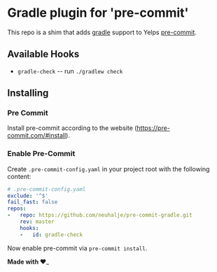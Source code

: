 # Gradle plugin for 'pre-commit'

This repo is a shim that adds [gradle](https://gradle.org/) support to Yelps [pre-commit](https://pre-commit.com).

## Available Hooks

* `gradle-check` -- run `./gradlew check`

## Installing

### Pre Commit 

Install pre-commit according to the website (https://pre-commit.com/#install).


### Enable Pre-Commit

Create `.pre-commit-config.yaml` in your project root with the following content:

```yaml filename=.pre-commit-config.yaml
# .pre-commit-config.yaml
exclude: '^$'
fail_fast: false
repos:
-   repo: https://github.com/neuhalje/pre-commit-gradle.git
    rev: master
    hooks:
    -   id: gradle-check
```

Now enable pre-commit via `pre-commit install`.

__Made with ♥️___
